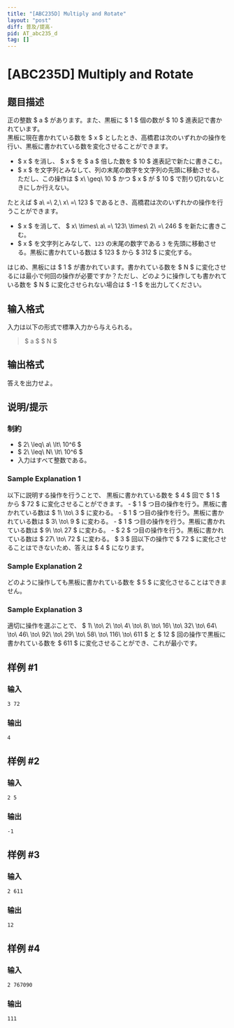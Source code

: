 ```yaml
---
title: "[ABC235D] Multiply and Rotate"
layout: "post"
diff: 普及/提高-
pid: AT_abc235_d
tag: []
---
```


# [ABC235D] Multiply and Rotate

## 题目描述

[problemUrl]: https://atcoder.jp/contests/abc235/tasks/abc235_d

正の整数 $ a $ があります。また、黒板に $ 1 $ 個の数が $ 10 $ 進表記で書かれています。  
 黒板に現在書かれている数を $ x $ としたとき、高橋君は次のいずれかの操作を行い、黒板に書かれている数を変化させることができます。

- $ x $ を消し、 $ x $ を $ a $ 倍した数を $ 10 $ 進表記で新たに書きこむ。
- $ x $ を文字列とみなして、列の末尾の数字を文字列の先頭に移動させる。  
   ただし、この操作は $ x\ \geq\ 10 $ かつ $ x $ が $ 10 $ で割り切れないときにしか行えない。

たとえば $ a\ =\ 2,\ x\ =\ 123 $ であるとき、高橋君は次のいずれかの操作を行うことができます。

- $ x $ を消して、 $ x\ \times\ a\ =\ 123\ \times\ 2\ =\ 246 $ を新たに書きこむ。
- $ x $ を文字列とみなして、`123` の末尾の数字である `3` を先頭に移動させる。黒板に書かれている数は $ 123 $ から $ 312 $ に変化する。

はじめ、黒板には $ 1 $ が書かれています。書かれている数を $ N $ に変化させるには最小で何回の操作が必要ですか？ただし、どのように操作しても書かれている数を $ N $ に変化させられない場合は $ -1 $ を出力してください。

## 输入格式

入力は以下の形式で標準入力から与えられる。

> $ a $ $ N $

## 输出格式

答えを出力せよ。

## 说明/提示

### 制約

- $ 2\ \leq\ a\ \lt\ 10^6 $
- $ 2\ \leq\ N\ \lt\ 10^6 $
- 入力はすべて整数である。

### Sample Explanation 1

以下に説明する操作を行うことで、 黒板に書かれている数を $ 4 $ 回で $ 1 $ から $ 72 $ に変化させることができます。 - $ 1 $ つ目の操作を行う。黒板に書かれている数は $ 1\ \to\ 3 $ に変わる。 - $ 1 $ つ目の操作を行う。黒板に書かれている数は $ 3\ \to\ 9 $ に変わる。 - $ 1 $ つ目の操作を行う。黒板に書かれている数は $ 9\ \to\ 27 $ に変わる。 - $ 2 $ つ目の操作を行う。黒板に書かれている数は $ 27\ \to\ 72 $ に変わる。 $ 3 $ 回以下の操作で $ 72 $ に変化させることはできないため、答えは $ 4 $ になります。

### Sample Explanation 2

どのように操作しても黒板に書かれている数を $ 5 $ に変化させることはできません。

### Sample Explanation 3

適切に操作を選ぶことで、 $ 1\ \to\ 2\ \to\ 4\ \to\ 8\ \to\ 16\ \to\ 32\ \to\ 64\ \to\ 46\ \to\ 92\ \to\ 29\ \to\ 58\ \to\ 116\ \to\ 611 $ と $ 12 $ 回の操作で黒板に書かれている数を $ 611 $ に変化させることができ、これが最小です。

## 样例 #1

### 输入

```
3 72
```

### 输出

```
4
```

## 样例 #2

### 输入

```
2 5
```

### 输出

```
-1
```

## 样例 #3

### 输入

```
2 611
```

### 输出

```
12
```

## 样例 #4

### 输入

```
2 767090
```

### 输出

```
111
```


